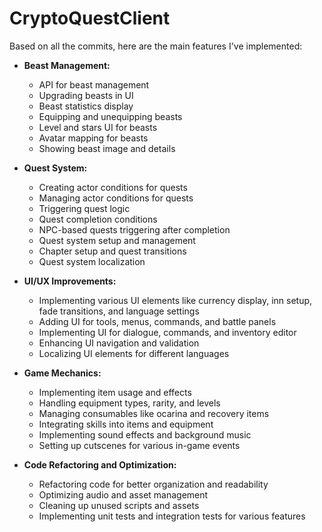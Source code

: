 # CryptoQuestClient

Based on all the commits, here are the main features I've implemented:

- **Beast Management:**
  - API for beast management
  - Upgrading beasts in UI
  - Beast statistics display
  - Equipping and unequipping beasts
  - Level and stars UI for beasts
  - Avatar mapping for beasts
  - Showing beast image and details

- **Quest System:**
  - Creating actor conditions for quests
  - Managing actor conditions for quests
  - Triggering quest logic
  - Quest completion conditions
  - NPC-based quests triggering after completion
  - Quest system setup and management
  - Chapter setup and quest transitions
  - Quest system localization

- **UI/UX Improvements:**
  - Implementing various UI elements like currency display, inn setup, fade transitions, and language settings
  - Adding UI for tools, menus, commands, and battle panels
  - Implementing UI for dialogue, commands, and inventory editor
  - Enhancing UI navigation and validation
  - Localizing UI elements for different languages

- **Game Mechanics:**
  - Implementing item usage and effects
  - Handling equipment types, rarity, and levels
  - Managing consumables like ocarina and recovery items
  - Integrating skills into items and equipment
  - Implementing sound effects and background music
  - Setting up cutscenes for various in-game events

- **Code Refactoring and Optimization:**
  - Refactoring code for better organization and readability
  - Optimizing audio and asset management
  - Cleaning up unused scripts and assets
  - Implementing unit tests and integration tests for various features
